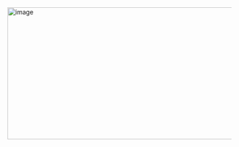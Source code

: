 
<img width="540" height="296" alt="image" src="https://github.com/user-attachments/assets/a39384eb-db28-4369-997c-64d0ba9bd808" />

